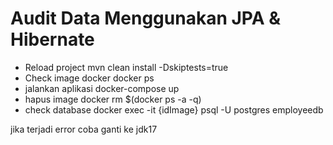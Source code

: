 # Audit Data Menggunakan JPA & Hibernate

- Reload project
    mvn clean install -Dskiptests=true
- Check image docker
    docker ps
- jalankan aplikasi
    docker-compose up
- hapus image
    docker rm $(docker ps -a -q)
- check database
    docker exec -it {idImage} psql -U postgres employeedb

jika terjadi error coba ganti ke jdk17
